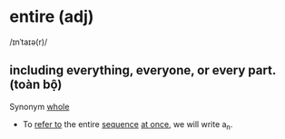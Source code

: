 # entire (adj)

/ɪnˈtaɪə(r)/

## including everything, everyone, or every part. (toàn bộ)

Synonym [whole]()

- To [refer to](../r/refer-to-pv.md#to-describe-or-be-connected-to-somebodysomething-đề-cập) the entire [sequence](../s/sequence-n.md#an-orderred-set-of-numbers-events-actions-etc-chuỗi-dãy) [at once](../a/at-once-i.md#at-the-same-time-đồng-thời-cùng-lúc), we will write a<sub>n</sub>.
